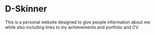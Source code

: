 # D-Skinner

This is a personal website designed to give people information about me while also including links to my achievements and portfolio and CV.
